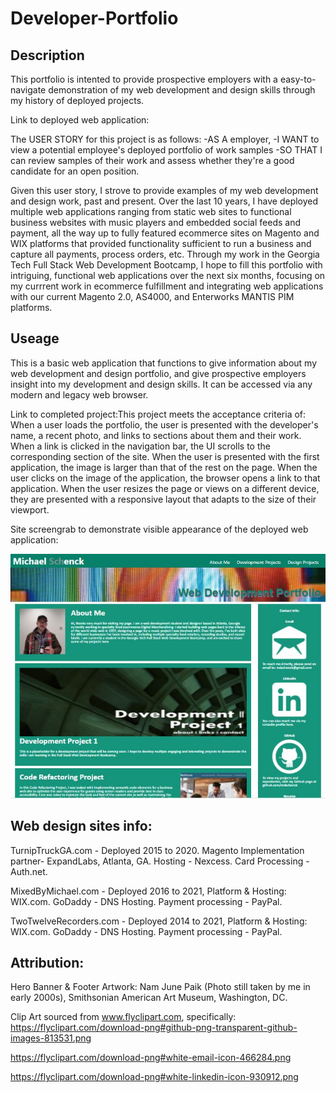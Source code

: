 # Developer-Portfolio

## Description

This portfolio is intented to provide prospective employers with a easy-to-navigate demonstration of my web development and design skills through my history of deployed projects.

Link to deployed web application:

The USER STORY for this project is as follows:
-AS A employer,
-I WANT to view a potential employee's deployed portfolio of work samples
-SO THAT I can review samples of their work and assess whether they're a good candidate for an open position.

Given this user story, I strove to provide examples of my web development and design work, past and present. Over the last 10 years, I have deployed multiple web applications ranging from static web sites to functional business websites with music players and embedded social feeds and payment, all the way up to fully featured ecommerce sites on Magento and WIX platforms that provided functionality sufficient to run a business and capture all payments, process orders, etc. Through my work in the Georgia Tech Full Stack Web Development Bootcamp, I hope to fill this portfolio with intriguing, functional web applications over the next six months, focusing on my currrent work in ecommerce fulfillment and integrating web applications with our current Magento 2.0, AS4000, and Enterworks MANTIS PIM platforms.

## Useage

This is a basic web application that functions to give information about my web development and design portfolio, and give prospective employers insight into my development and design skills. It can be accessed via any modern and legacy web browser.

Link to completed project:This project meets the acceptance criteria of:
When a user loads the portfolio, the user is presented with the developer's name, a recent photo, and links to sections about them and their work.
When a link is clicked in the navigation bar, the UI scrolls to the corresponding section of the site.
When the user is presented with the first application, the image is larger than that of the rest on the page.
When the user clicks on the image of the application, the browser opens a link to that application.
When the user resizes the page or views on a different device, they are presented with a responsive layout that adapts to the size of their viewport.

Site screengrab to demonstrate visible appearance of the deployed web application:

![Screenshot showing deployed website](assets/images/PortfolioScreenshot.jpg)

## Web design sites info:

TurnipTruckGA.com - Deployed 2015 to 2020. Magento Implementation partner- ExpandLabs, Atlanta, GA. Hosting - Nexcess. Card Processing - Auth.net.

MixedByMichael.com - Deployed 2016 to 2021, Platform & Hosting: WIX.com. GoDaddy - DNS Hosting. Payment processing - PayPal.

TwoTwelveRecorders.com - Deployed 2014 to 2021, Platform & Hosting: WIX.com. GoDaddy - DNS Hosting. Payment processing - PayPal.

## Attribution:

Hero Banner & Footer Artwork: Nam June Paik (Photo still taken by me in early 2000s), Smithsonian American Art Museum, Washington, DC.

Clip Art sourced from www.flyclipart.com, specifically:
https://flyclipart.com/download-png#github-png-transparent-github-images-813531.png

https://flyclipart.com/download-png#white-email-icon-466284.png

https://flyclipart.com/download-png#white-linkedin-icon-930912.png
